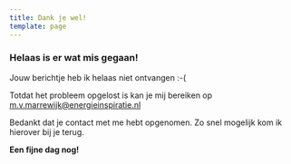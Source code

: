 ```yaml
---
title: Dank je wel!
template: page
---
```

### Helaas is er wat mis gegaan!

Jouw berichtje heb ik helaas niet ontvangen :-(

Totdat het probleem opgelost is kan je mij bereiken op [m.v.marrewijk@energieinspiratie.nl](<mailto: m.v.marrewijk@energieinspiratie.nl>)

Bedankt dat je contact met me hebt opgenomen. Zo snel mogelijk kom ik hierover bij je terug.

**Een fijne dag nog!**
